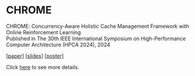 # CHROME
CHROME: Concurrency-Aware Holistic Cache Management Framework with Online Reinforcement Learning    
Published in The 30th IEEE International Symposium on High-Performance Computer Architecture (HPCA 2024), 2024

[[paper]](https://xiaoyang-lu.github.io/files/HPCA2024/CHROME_paper.pdf)
[[slides]](https://xiaoyang-lu.github.io/files/HPCA2024/CHROME_slides_updates.pdf)
[[poster]](https://xiaoyang-lu.github.io/files/HPCA2024/CHROME_poster_updates.pdf)

Click [here](/champsim/README.md) to see more details.
